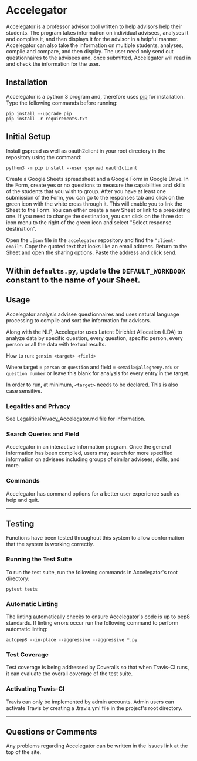 # Accelegator

Accelegator is a professor advisor tool written to help advisors help their students.
The program takes information on individual advisees, analyses it and compiles it, and
then displays it for the advisor in a helpful manner. Accelegator can
also take the information on multiple students, analyses, compile and compare, and then
display. The user need only send out questionnaires to the advisees and, once
submitted, Accelegator will read in and check the information for the user.

## Installation

Accelegator is a python 3 program and, therefore uses
[pip](https://pip.pypa.io/en/stable/installing/) for installation. Type
the following commands before running:

```shell
pip install --upgrade pip
pip install -r requirements.txt
```

## Initial Setup

Install gspread as well as oauth2client in your root directory in the repository using the command:

```shell
python3 -m pip install --user gspread oauth2client
```
Create a Google Sheets spreadsheet and a Google Form in Google Drive.  In the
Form, create yes or no questions to measure the capabilities and skills of the
students that you wish to group.  After you have at least one submission of the
Form, you can go to the responses tab and click on the green icon with the white
cross through it.  This will enable you to link the Sheet to the Form.  You can
either create a new Sheet or link to a preexisting one.  If you need to change
the destination, you can click on the three dot icon menu to the right of the
green icon and select "Select response destination".

Open the `.json` file in the `accelegator` repository and find the `"client-email"`.
Copy the quoted text that looks like an email address.  Return to the Sheet and
open the sharing options.  Paste the address and click send.

Within `defaults.py`, update the `DEFAULT_WORKBOOK` constant to the name of your
Sheet.
---

## Usage

Accelegator analysis advisee questionnaires and uses natural language
processing to compile and sort the information for
advisors.

Along with the NLP, Accelegator uses Latent Dirichlet Allocation (LDA) to analyze data
by specific question, every question, specific person, every person or all the data
with textual results.

How to run:
`` gensim <target> <field> ``

Where target = `person` or `question`
and field = `<email>@allegheny.edu` or `question number` or leave this blank for
analysis for every entry in the target.

In order to run, at minimum, ``<target>`` needs to be declared. This is also case
sensitive.

### Legalities and Privacy

See LegalitiesPrivacy_Accelegator.md file for information.

### Search Queries and Field

Accelegator in an interactive information program. Once the general
information has been compiled, users may search for more specified information
on advisees including groups of similar advisees, skills, and more.

### Commands

Accelegator has command options for a better user experience such as help and quit.

---

## Testing

Functions have been tested throughout this system to allow conformation that the system
is working correctly.

### Running the Test Suite

To run the test suite, run the following commands in Accelegator's root directory:

```shell
pytest tests
```

### Automatic Linting

The linting automatically checks to ensure Accelegator's code is up to pep8 standards.
If linting errors occur run the following command to perform automatic linting:

```shell
autopep8 --in-place --aggressive --aggressive *.py
```

### Test Coverage

Test coverage is being addressed by Coveralls so that when Travis-CI runs, it can
evaluate the overall coverage of the test suite.

### Activating Travis-CI

Travis can only be implemented by admin accounts. Admin users can activate Travis by
creating a .travis.yml file in the project's root directory.

---

## Questions or Comments
Any problems regarding Accelegator can be written in the issues link at the top of the
site.
